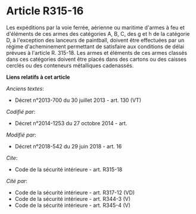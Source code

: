 # Article R315-16

Les expéditions par la voie ferrée, aérienne ou maritime d'armes à feu et d'éléments de ces armes des catégories A, B, C, des
g et h de la catégorie D, à l'exception des lanceurs de paintball, doivent être effectuées par un régime d'acheminement
permettant de satisfaire aux conditions de délai prévues à l'article R. 315-18. Les armes et éléments de ces armes classés
dans ces catégories doivent être placés dans des cartons ou des caisses cerclés ou des conteneurs métalliques cadenassés.

**Liens relatifs à cet article**

_Anciens textes_:

  - Décret n°2013-700 du 30 juillet 2013 - art. 130 (VT)

_Codifié par_:

  - Décret n°2014-1253 du 27 octobre 2014 - art.

_Modifié par_:

  - Décret n°2018-542 du 29 juin 2018 - art. 16

_Cite_:

  - Code de la sécurité intérieure - art. R315-18

_Cité par_:

  - Code de la sécurité intérieure - art. R317-12 (VD)
  - Code de la sécurité intérieure - art. R344-3 (V)
  - Code de la sécurité intérieure - art. R345-4 (V)
